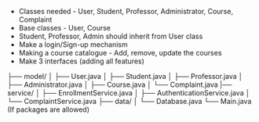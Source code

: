 - Classes needed - User, Student, Professor, Administrator, Course, Complaint
- Base classes - User, Course
- Student, Professor, Admin should inherit from User class
- Make a login/Sign-up mechanism
- Making a course catalogue - Add, remove, update the courses
- Make 3 interfaces (adding all features)


├── model/
│   ├── User.java
│   ├── Student.java
│   ├── Professor.java
│   ├── Administrator.java
│   ├── Course.java
│   └── Complaint.java
|── service/
│   ├── EnrollmentService.java
│   ├── AuthenticationService.java
│   └── ComplaintService.java
├── data/
│   └── Database.java
└── Main.java
(If packages are allowed)
